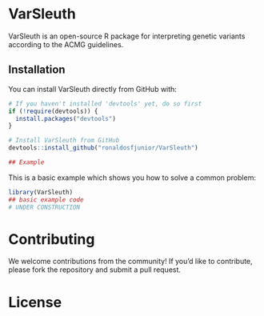 
# VarSleuth

<!-- badges: start -->
<!-- badges: end -->

VarSleuth is an open-source R package for interpreting genetic variants
according to the ACMG guidelines.

## Installation

You can install VarSleuth directly from GitHub with:

``` r
# If you haven't installed 'devtools' yet, do so first
if (!require(devtools)) {
  install.packages("devtools")
}

# Install VarSleuth from GitHub
devtools::install_github("ronaldosfjunior/VarSleuth")

## Example
```

This is a basic example which shows you how to solve a common problem:

``` r
library(VarSleuth)
## basic example code
# UNDER CONSTRUCTION
```

# Contributing

We welcome contributions from the community! If you’d like to
contribute, please fork the repository and submit a pull request.

# License
